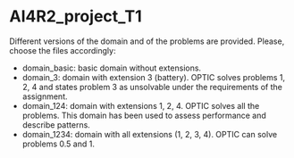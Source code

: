 # AI4R2_project_T1
Different versions of the domain and of the problems are provided. Please, choose the files accordingly:
- domain_basic: basic domain without extensions.
- domain_3: domain with extension 3 (battery). OPTIC solves problems 1, 2, 4 and states problem 3 as unsolvable under the requirements of the assignment.
- domain_124: domain with extensions 1, 2, 4. OPTIC solves all the problems. This domain has been used to assess performance and describe patterns.
- domain_1234: domain with all extensions (1, 2, 3, 4). OPTIC can solve problems 0.5 and 1.
